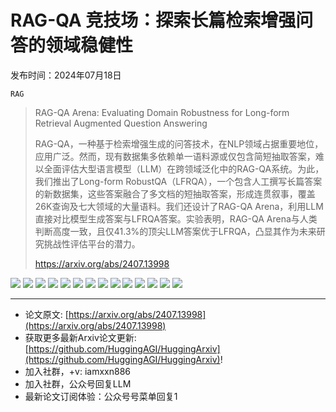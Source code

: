 # RAG-QA 竞技场：探索长篇检索增强问答的领域稳健性
发布时间：2024年07月18日

`RAG`
> RAG-QA Arena: Evaluating Domain Robustness for Long-form Retrieval Augmented Question Answering
>
> RAG-QA，一种基于检索增强生成的问答技术，在NLP领域占据重要地位，应用广泛。然而，现有数据集多依赖单一语料源或仅包含简短抽取答案，难以全面评估大型语言模型（LLM）在跨领域泛化中的RAG-QA系统。为此，我们推出了Long-form RobustQA（LFRQA），一个包含人工撰写长篇答案的新数据集，这些答案融合了多文档的短抽取答案，形成连贯叙事，覆盖26K查询及七大领域的大量语料。我们还设计了RAG-QA Arena，利用LLM直接对比模型生成答案与LFRQA答案。实验表明，RAG-QA Arena与人类判断高度一致，且仅41.3%的顶尖LLM答案优于LFRQA，凸显其作为未来研究挑战性评估平台的潜力。
>
> https://arxiv.org/abs/2407.13998

![](https://raw.githubusercontent.com/HuggingAGI/HuggingArxiv/main/paper_images/2407.13998/x1.png)
![](https://raw.githubusercontent.com/HuggingAGI/HuggingArxiv/main/paper_images/2407.13998/x2.png)
![](https://raw.githubusercontent.com/HuggingAGI/HuggingArxiv/main/paper_images/2407.13998/x3.png)
![](https://raw.githubusercontent.com/HuggingAGI/HuggingArxiv/main/paper_images/2407.13998/x4.png)
![](https://raw.githubusercontent.com/HuggingAGI/HuggingArxiv/main/paper_images/2407.13998/x5.png)
![](https://raw.githubusercontent.com/HuggingAGI/HuggingArxiv/main/paper_images/2407.13998/x6.png)
![](https://raw.githubusercontent.com/HuggingAGI/HuggingArxiv/main/paper_images/2407.13998/x7.png)
![](https://raw.githubusercontent.com/HuggingAGI/HuggingArxiv/main/paper_images/2407.13998/x8.png)
![](https://raw.githubusercontent.com/HuggingAGI/HuggingArxiv/main/paper_images/2407.13998/x9.png)
![](https://raw.githubusercontent.com/HuggingAGI/HuggingArxiv/main/paper_images/2407.13998/x10.png)
![](https://raw.githubusercontent.com/HuggingAGI/HuggingArxiv/main/paper_images/2407.13998/x11.png)
![](https://raw.githubusercontent.com/HuggingAGI/HuggingArxiv/main/paper_images/2407.13998/x12.png)
![](https://raw.githubusercontent.com/HuggingAGI/HuggingArxiv/main/paper_images/2407.13998/x13.png)
![](https://raw.githubusercontent.com/HuggingAGI/HuggingArxiv/main/paper_images/2407.13998/x14.png)

<hr />

- 论文原文: [https://arxiv.org/abs/2407.13998](https://arxiv.org/abs/2407.13998)
- 获取更多最新Arxiv论文更新: [https://github.com/HuggingAGI/HuggingArxiv](https://github.com/HuggingAGI/HuggingArxiv)!
- 加入社群，+v: iamxxn886
- 加入社群，公众号回复LLM
- 最新论文订阅体验：公众号号菜单回复1